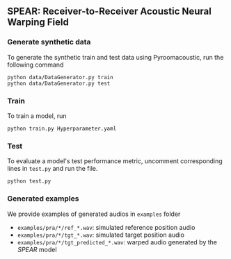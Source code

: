 ## SPEAR: Receiver-to-Receiver Acoustic Neural Warping Field

### Generate synthetic data
To generate the synthetic train and test data using Pyroomacoustic, run the following command
```shell
python data/DataGenerator.py train
python data/DataGenerator.py test
```

### Train
To train a model, run 
```shell
python train.py Hyperparameter.yaml
```

### Test
To evaluate a model's test performance metric, uncomment corresponding lines in `test.py` and run the file. 
```shell
python test.py
```
### Generated examples
We provide examples of generated audios in `examples` folder
- `examples/pra/*/ref_*.wav`: simulated reference position audio
- `examples/pra/*/tgt_*.wav`: simulated target position audio
- `examples/pra/*/tgt_predicted_*.wav`: warped audio generated by the *SPEAR* model
